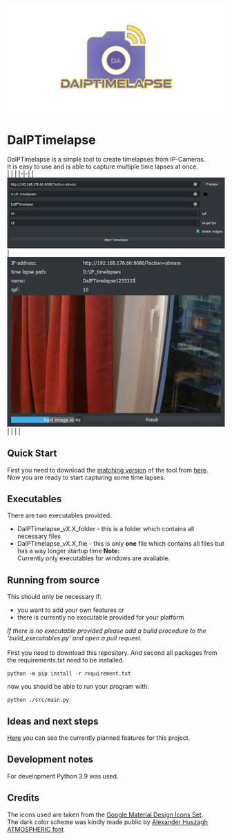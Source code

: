 <img src="./img/social_preview.png">

# DaIPTimelapse
DaIPTimelapse is a simple tool to create timelapses from IP-Cameras. </br>
It is easy to use and is able to capture multiple time lapses at once. </br>
| | |
|-|-|
|![main UI](./docs/img/main_ui.JPG) | ![time lapse capture UI](./docs/img/capture_ui.JPG)|
| | |

## Quick Start
First you need to download the [matching version](##Executables) of the tool from [here](https://github.com/CaptainDario/DaIPTimelapse/releases). </br>
Now you are ready to start capturing some time lapses.</br>

## Executables
There are two executables provided. </br>
* DaIPTimelapse_vX.X_folder - this is a folder which contains all necessary files 
* DaIPTimelapse_vX.X_file - this is only **one** file which contains all files but has a way longer startup time
**Note:** </br>
Currently only executables for windows are available.

## Running from source

This should only be necessary if:
* you want to add your own features or
* there is currently no executable provided for your platform

*If there is no executable provided please add a build procedure to the 'build_executables.py' and open a pull request.*
</br>
</br>
First you need to download this repository.
And second all packages from the requirements.txt need to be installed.

```
python -m pip install -r requirement.txt
```
now you should be able to run your program with:
```
python ./src/main.py
```

## Ideas and next steps

[Here](https://github.com/CaptainDario/DaIPTimelapse/projects/1) you can see the currently planned features for this project.

## Development notes

For development Python 3.9 was used.

## Credits
The icons used are taken from the [Google Material Design Icons Set](https://material.io/resources/icons/). </br>
The dark color scheme was kindly made public by [Alexander Huszagh](https://github.com/Alexhuszagh/BreezeStyleSheets) </br>
[ATMOSPHERIC font](https://www.fontspace.com/a-atmospheric-font-f46808)